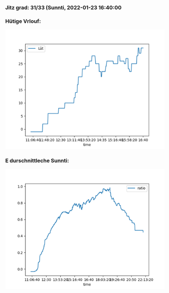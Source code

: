 ### Jitz grad: 31/33 (Sunnti, 2022-01-23 16:40:00

### Hütige Vrlouf:
![Graph](Today.png)

### E durschnittleche Sunnti:
![Graph](Sunnti.png)